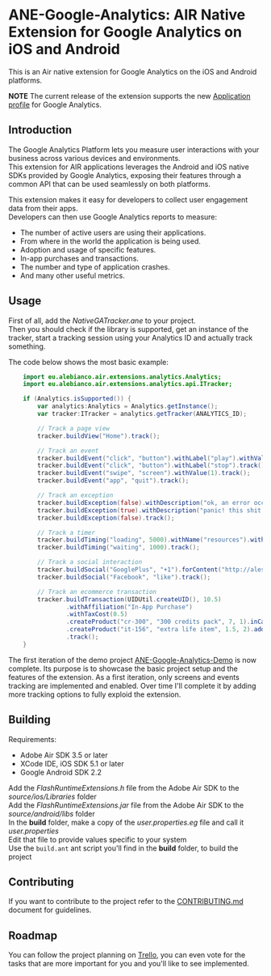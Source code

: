 # ANE-Google-Analytics: AIR Native Extension for Google Analytics on iOS and Android

This is an Air native extension for Google Analytics on the iOS and Android platforms.

**NOTE** The current release of the extension supports the new [Application profile](https://support.google.com/analytics/answer/1009714) for Google Analytics.

## Introduction

The Google Analytics Platform lets you measure user interactions with your business across various devices and environments.  
This extension for AIR applications leverages the Android and iOS native SDKs provided by Google Analytics, exposing their features through a common API that can be used seamlessly on both platforms.

This extension makes it easy for developers to collect user engagement data from their apps.  
Developers can then use Google Analytics reports to measure:
* The number of active users are using their applications.
* From where in the world the application is being used.
* Adoption and usage of specific features.
* In-app purchases and transactions.
* The number and type of application crashes.
* And many other useful metrics.

## Usage

First of all, add the *NativeGATracker.ane* to your project.  
Then you should check if the library is supported, get an instance of the tracker, start a tracking session using your Analytics ID and actually track something.

The code below shows the most basic example:
```ActionScript
	import eu.alebianco.air.extensions.analytics.Analytics;
    import eu.alebianco.air.extensions.analytics.api.ITracker;

	if (Analytics.isSupported()) {
		var analytics:Analytics = Analytics.getInstance();
        var tracker:ITracker = analytics.getTracker(ANALYTICS_ID);

        // Track a page view
        tracker.buildView("Home").track();

        // Track an event
        tracker.buildEvent("click", "button").withLabel("play").withValue(10).track();
        tracker.buildEvent("click", "button").withLabel("stop").track();
        tracker.buildEvent("swipe", "screen").withValue(1).track();
        tracker.buildEvent("app", "quit").track();

        // Track an exception
        tracker.buildException(false).withDescription("ok, an error occurred, but it wasn't that bad").track();
        tracker.buildException(true).withDescription("panic! this shit is hitting the fan!").track();
        tracker.buildException(false).track();

        // Track a timer
        tracker.buildTiming("loading", 5000).withName("resources").withLabel("audio.mp3").track();
        tracker.buildTiming("waiting", 1000).track();

        // Track a social interaction
        tracker.buildSocial("GooglePlus", "+1").forContent("http://alessandrobianco.eu").track();
        tracker.buildSocial("Facebook", "like").track();

        // Track an ecommerce transaction
        tracker.buildTransaction(UIDUtil.createUID(), 10.5)
                .withAffiliation("In-App Purchase")
                .withTaxCost(0.5)
                .createProduct("cr-300", "300 credits pack", 7, 1).inCategory("credits").add()
                .createProduct("it-156", "extra life item", 1.5, 2).add()
                .track();
	}
```

The first iteration of the demo project [ANE-Google-Analytics-Demo](https://github.com/alebianco/ANE-Google-Analytics-Demo) is now complete.
Its purpose is to showcase the basic project setup and the features of the extension.
As a first iteration, only screens and events tracking are implemented and enabled. Over time I'll complete it by adding more tracking options to fully exploid the extension.

## Building

Requirements:
* Adobe Air SDK 3.5 or later
* XCode IDE, iOS SDK 5.1 or later
* Google Android SDK 2.2

Add the _FlashRuntimeExtensions.h_ file from the Adobe Air SDK to the _source/ios/Libraries_ folder  
Add the _FlashRuntimeExtensions.jar_ file from the Adobe Air SDK to the _source/android/libs_ folder  
In the **build** folder, make a copy of the _user.properties.eg_ file and call it _user.properties_  
Edit that file to provide values specific to your system  
Use the `build.ant` ant script you'll find in the **build** folder, to build the project

## Contributing

If you want to contribute to the project refer to the [CONTRIBUTING.md](CONTRIBUTING.md) document for guidelines.

## Roadmap

You can follow the project planning on [Trello](https://trello.com/b/wk7wHEhS), you can even vote for the tasks that are more important for you and you'll like to see implemented.